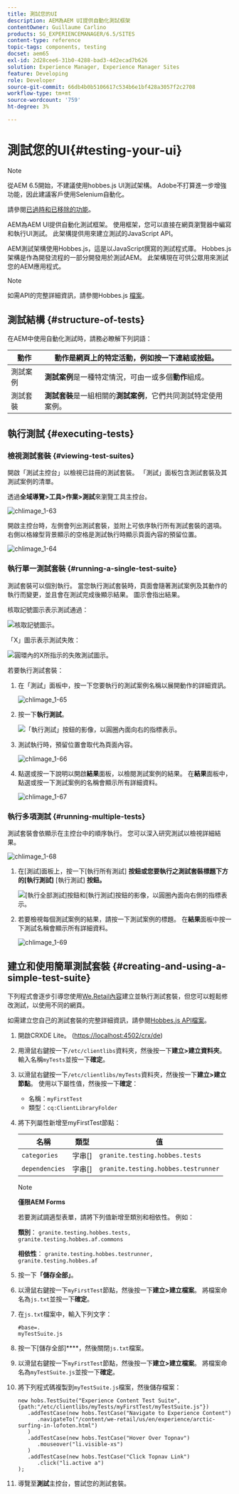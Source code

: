 ```yaml
---
title: 測試您的UI
description: AEM為AEM UI提供自動化測試框架
contentOwner: Guillaume Carlino
products: SG_EXPERIENCEMANAGER/6.5/SITES
content-type: reference
topic-tags: components, testing
docset: aem65
exl-id: 2d28cee6-31b0-4288-bad3-4d2ecad7b626
solution: Experience Manager, Experience Manager Sites
feature: Developing
role: Developer
source-git-commit: 66db4b0b5106617c534b6e1bf428a3057f2c2708
workflow-type: tm+mt
source-wordcount: '759'
ht-degree: 3%

---
```


# 測試您的UI{#testing-your-ui}

>[!NOTE]
>
>從AEM 6.5開始，不建議使用hobbes.js UI測試架構。 Adobe不打算進一步增強功能，因此建議客戶使用Selenium自動化。
>
>請參閱[已過時和已移除的功能](/help/release-notes/deprecated-removed-features.md)。

AEM為AEM UI提供自動化測試框架。 使用框架，您可以直接在網頁瀏覽器中編寫和執行UI測試。 此架構提供用來建立測試的JavaScript API。

AEM測試架構使用Hobbes.js，這是以JavaScript撰寫的測試程式庫。 Hobbes.js架構是作為開發流程的一部分開發用於測試AEM。 此架構現在可供公眾用來測試您的AEM應用程式。

>[!NOTE]
>
>如需API的完整詳細資訊，請參閱Hobbes.js [檔案](https://developer.adobe.com/experience-manager/reference-materials/6-5/test-api/index.html)。

## 測試結構 {#structure-of-tests}

在AEM中使用自動化測試時，請務必瞭解下列詞語：

| 動作 | **動作**&#x200B;是網頁上的特定活動，例如按一下連結或按鈕。 |
|---|---|
| 測試案例 | **測試案例**&#x200B;是一種特定情況，可由一或多個&#x200B;**動作**&#x200B;組成。 |
| 測試套裝 | **測試套裝**&#x200B;是一組相關的&#x200B;**測試案例**，它們共同測試特定使用案例。 |

## 執行測試 {#executing-tests}

### 檢視測試套裝 {#viewing-test-suites}

開啟「測試主控台」以檢視已註冊的測試套裝。 「測試」面板包含測試套裝及其測試案例的清單。

透過&#x200B;**全域導覽>工具>作業>測試**&#x200B;來瀏覽工具主控台。

![chlimage_1-63](assets/chlimage_1-63.png)

開啟主控台時，左側會列出測試套裝，並附上可依序執行所有測試套裝的選項。 右側以格線型背景顯示的空格是測試執行時顯示頁面內容的預留位置。

![chlimage_1-64](assets/chlimage_1-64.png)

### 執行單一測試套裝 {#running-a-single-test-suite}

測試套裝可以個別執行。 當您執行測試套裝時，頁面會隨著測試案例及其動作的執行而變更，並且會在測試完成後顯示結果。 圖示會指出結果。

核取記號圖示表示測試通過：

![核取記號圖示。](do-not-localize/chlimage_1-2.png)

「X」圖示表示測試失敗：

![圓環內的X所指示的失敗測試圖示。](do-not-localize/chlimage_1-3.png)

若要執行測試套裝：

1. 在「測試」面板中，按一下您要執行的測試案例名稱以展開動作的詳細資訊。

   ![chlimage_1-65](assets/chlimage_1-65.png)

1. 按一下&#x200B;**執行測試**。

   ![「執行測試」按鈕的影像，以圓圈內面向右的指標表示。](do-not-localize/chlimage_1-4.png)

1. 測試執行時，預留位置會取代為頁面內容。

   ![chlimage_1-66](assets/chlimage_1-66.png)

1. 點選或按一下說明以開啟&#x200B;**結果**&#x200B;面板，以檢閱測試案例的結果。 在&#x200B;**結果**&#x200B;面板中，點選或按一下測試案例的名稱會顯示所有詳細資料。

   ![chlimage_1-67](assets/chlimage_1-67.png)

### 執行多項測試 {#running-multiple-tests}

測試套裝會依顯示在主控台中的順序執行。 您可以深入研究測試以檢視詳細結果。

![chlimage_1-68](assets/chlimage_1-68.png)

1. 在[測試]面板上，按一下[執行所有測試] **按鈕或您要執行之測試套裝標題下方的[執行測試]** [執行測試] **按鈕。**

   ![[執行全部測試]按鈕和[執行測試]按鈕的影像，以圓圈內面向右側的指標表示。](do-not-localize/chlimage_1-5.png)

1. 若要檢視每個測試案例的結果，請按一下測試案例的標題。 在&#x200B;**結果**&#x200B;面板中按一下測試名稱會顯示所有詳細資料。

   ![chlimage_1-69](assets/chlimage_1-69.png)

## 建立和使用簡單測試套裝 {#creating-and-using-a-simple-test-suite}

下列程式會逐步引導您使用[We.Retail內容](/help/sites-developing/we-retail.md)建立並執行測試套裝，但您可以輕鬆修改測試，以使用不同的網頁。

如需建立您自己的測試套裝的完整詳細資訊，請參閱[Hobbes.js API檔案](https://developer.adobe.com/experience-manager/reference-materials/6-5/test-api/index.html)。

1. 開啟CRXDE Lite。 ([https://localhost:4502/crx/de](https://localhost:4502/crx/de))
1. 用滑鼠右鍵按一下`/etc/clientlibs`資料夾，然後按一下&#x200B;**建立>建立資料夾**。 輸入名稱`myTests`並按一下&#x200B;**確定**。
1. 以滑鼠右鍵按一下`/etc/clientlibs/myTests`資料夾，然後按一下&#x200B;**建立>建立節點**。 使用以下屬性值，然後按一下&#x200B;**確定**：

   * 名稱：`myFirstTest`
   * 類型：`cq:ClientLibraryFolder`

1. 將下列屬性新增至myFirstTest節點：

   | 名稱 | 類型 | 值 |
   |---|---|---|
   | `categories` | 字串[] | `granite.testing.hobbes.tests` |
   | `dependencies` | 字串[] | `granite.testing.hobbes.testrunner` |

   >[!NOTE]
   >
   >**僅限AEM Forms**
   >
   >
   >若要測試調適型表單，請將下列值新增至類別和相依性。 例如：
   >
   >
   >**類別**： `granite.testing.hobbes.tests, granite.testing.hobbes.af.commons`
   >
   >
   >**相依性**： `granite.testing.hobbes.testrunner, granite.testing.hobbes.af`

1. 按一下&#x200B;**「儲存全部」**。
1. 以滑鼠右鍵按一下`myFirstTest`節點，然後按一下&#x200B;**建立>建立檔案**。 將檔案命名為`js.txt`並按一下&#x200B;**確定**。
1. 在`js.txt`檔案中，輸入下列文字：

   ```
   #base=.
   myTestSuite.js
   ```

1. 按一下[儲存全部]****，然後關閉`js.txt`檔案。
1. 以滑鼠右鍵按一下`myFirstTest`節點，然後按一下&#x200B;**建立>建立檔案**。 將檔案命名為`myTestSuite.js`並按一下&#x200B;**確定**。
1. 將下列程式碼複製到`myTestSuite.js`檔案，然後儲存檔案：

   ```
   new hobs.TestSuite("Experience Content Test Suite", {path:"/etc/clientlibs/myTests/myFirstTest/myTestSuite.js"})
      .addTestCase(new hobs.TestCase("Navigate to Experience Content")
         .navigateTo("/content/we-retail/us/en/experience/arctic-surfing-in-lofoten.html")
      )
      .addTestCase(new hobs.TestCase("Hover Over Topnav")
         .mouseover("li.visible-xs")
      )
      .addTestCase(new hobs.TestCase("Click Topnav Link")
         .click("li.active a")
   );
   ```

1. 導覽至&#x200B;**測試**&#x200B;主控台，嘗試您的測試套裝。
